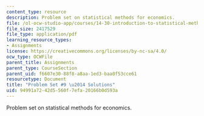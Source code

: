 ```yaml
---
content_type: resource
description: Problem set on statistical methods for economics.
file: /ol-ocw-studio-app/courses/14-30-introduction-to-statistical-methods-in-economics-spring-2009/94991a7242d5560f7efa20166b0d593a_MIT14_30s09_pset09.pdf
file_size: 2417529
file_type: application/pdf
learning_resource_types:
- Assignments
license: https://creativecommons.org/licenses/by-nc-sa/4.0/
ocw_type: OCWFile
parent_title: Assignments
parent_type: CourseSection
parent_uid: f6607e30-88f8-a8aa-1ed3-baa0f53cce61
resourcetype: Document
title: "Problem Set #9 \u2014 Solutions"
uid: 94991a72-42d5-560f-7efa-20166b0d593a
---
```

Problem set on statistical methods for economics.
